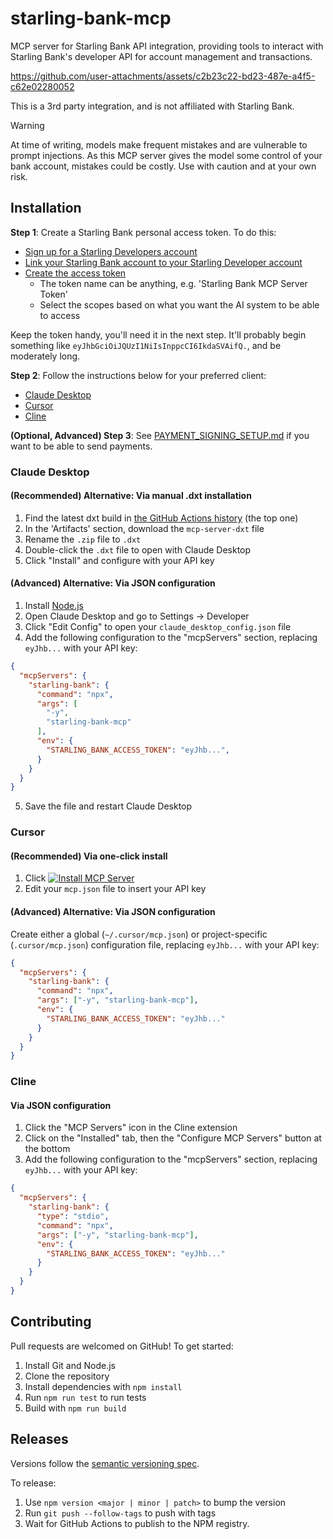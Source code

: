# starling-bank-mcp

MCP server for Starling Bank API integration, providing tools to interact with Starling Bank's developer API for account management and transactions.

https://github.com/user-attachments/assets/c2b23c22-bd23-487e-a4f5-c62e02280052

This is a 3rd party integration, and is not affiliated with Starling Bank.

> [!WARNING]
> At time of writing, models make frequent mistakes and are vulnerable to prompt injections. As this MCP server gives the model some control of your bank account, mistakes could be costly. Use with caution and at your own risk.

## Installation

**Step 1**: Create a Starling Bank personal access token. To do this:
- [Sign up for a Starling Developers account](https://developer.starlingbank.com/signup)
- [Link your Starling Bank account to your Starling Developer account](https://developer.starlingbank.com/settings/account)
- [Create the access token](https://developer.starlingbank.com/personal/token)
  - The token name can be anything, e.g. 'Starling Bank MCP Server Token'
  - Select the scopes based on what you want the AI system to be able to access

Keep the token handy, you'll need it in the next step. It'll probably begin something like `eyJhbGciOiJQUzI1NiIsInppcCI6IkdaSVAifQ.`, and be moderately long.

**Step 2**: Follow the instructions below for your preferred client:

- [Claude Desktop](#claude-desktop)
- [Cursor](#cursor)
- [Cline](#cline)

**(Optional, Advanced) Step 3**: See [PAYMENT_SIGNING_SETUP.md](./PAYMENT_SIGNING_SETUP.md) if you want to be able to send payments.

### Claude Desktop

#### (Recommended) Alternative: Via manual .dxt installation

1. Find the latest dxt build in [the GitHub Actions history](https://github.com/domdomegg/starling-bank-mcp/actions/workflows/dxt.yaml?query=branch%3Amaster) (the top one)
2. In the 'Artifacts' section, download the `mcp-server-dxt` file
3. Rename the `.zip` file to `.dxt`
4. Double-click the `.dxt` file to open with Claude Desktop
5. Click "Install" and configure with your API key

#### (Advanced) Alternative: Via JSON configuration

1. Install [Node.js](https://nodejs.org/en/download)
2. Open Claude Desktop and go to Settings → Developer
3. Click "Edit Config" to open your `claude_desktop_config.json` file
4. Add the following configuration to the "mcpServers" section, replacing `eyJhb...` with your API key:

```json
{
  "mcpServers": {
    "starling-bank": {
      "command": "npx",
      "args": [
        "-y",
        "starling-bank-mcp"
      ],
      "env": {
        "STARLING_BANK_ACCESS_TOKEN": "eyJhb...",
      }
    }
  }
}
```

5. Save the file and restart Claude Desktop

### Cursor

#### (Recommended) Via one-click install

1. Click [![Install MCP Server](https://cursor.com/deeplink/mcp-install-dark.svg)](https://cursor.com/install-mcp?name=starling-bank-mcp&config=JTdCJTIyY29tbWFuZCUyMiUzQSUyMm5weCUyMC15JTIwc3RhcmxpbmctYmFuay1tY3AlMjIlMkMlMjJlbnYlMjIlM0ElN0IlMjJTVEFSTElOR19CQU5LX0FDQ0VTU19UT0tFTiUyMiUzQSUyMmV5SmhiJTIyJTdEJTdE)
2. Edit your `mcp.json` file to insert your API key

#### (Advanced) Alternative: Via JSON configuration

Create either a global (`~/.cursor/mcp.json`) or project-specific (`.cursor/mcp.json`) configuration file, replacing `eyJhb...` with your API key:

```json
{
  "mcpServers": {
    "starling-bank": {
      "command": "npx",
      "args": ["-y", "starling-bank-mcp"],
      "env": {
        "STARLING_BANK_ACCESS_TOKEN": "eyJhb..."
      }
    }
  }
}
```

### Cline

#### Via JSON configuration

1. Click the "MCP Servers" icon in the Cline extension
2. Click on the "Installed" tab, then the "Configure MCP Servers" button at the bottom
3. Add the following configuration to the "mcpServers" section, replacing `eyJhb...` with your API key:

```json
{
  "mcpServers": {
    "starling-bank": {
      "type": "stdio",
      "command": "npx",
      "args": ["-y", "starling-bank-mcp"],
      "env": {
        "STARLING_BANK_ACCESS_TOKEN": "eyJhb..."
      }
    }
  }
}
```

## Contributing

Pull requests are welcomed on GitHub! To get started:

1. Install Git and Node.js
2. Clone the repository
3. Install dependencies with `npm install`
4. Run `npm run test` to run tests
5. Build with `npm run build`

## Releases

Versions follow the [semantic versioning spec](https://semver.org/).

To release:

1. Use `npm version <major | minor | patch>` to bump the version
2. Run `git push --follow-tags` to push with tags
3. Wait for GitHub Actions to publish to the NPM registry.
